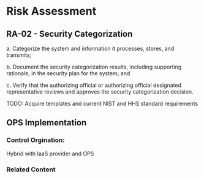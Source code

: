 # Risk Assessment
## RA-02 - Security Categorization

a. Categorize the system and information it processes, stores, and transmits;

b. Document the security categorization results, including supporting rationale, in the security plan for the system; and

c. Verify that the authorizing official or authorizing official designated representative reviews and approves the security categorization decision.

TODO: Acquire templates and current NIST and HHS standard requirements

## OPS Implementation

### Control Orgination:

Hybrid with IaaS provider and OPS

### Related Content
